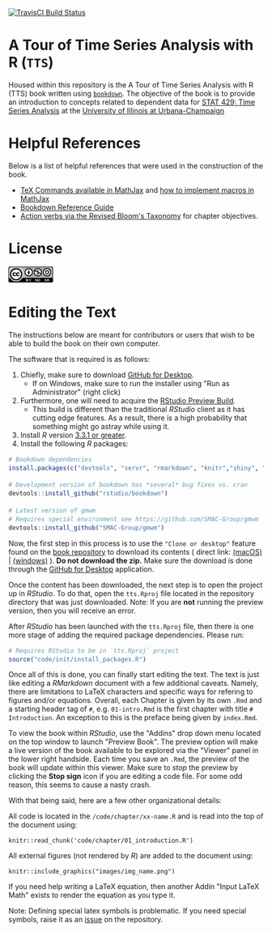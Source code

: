[![TravisCI Build Status](https://api.travis-ci.org/SMAC-Group/TTS.svg)](https://travis-ci.org/SMAC-Group/TTS)
 
# A Tour of Time Series Analysis with R (`TTS`)
 
Housed within this repository is the A Tour of Time Series Analysis with R (TTS) book
written using [`bookdown`](https://github.com/rstudio/bookdown). The objective
of the book is to provide an introduction to concepts related to dependent
data for
[STAT 429: Time Series Analysis](http://catalog.illinois.edu/courses-of-instruction/stat/)
at the [University of Illinois at Urbana-Champaign](http://www.stat.illinois.edu/)
 
# Helpful References
 
Below is a list of helpful references that were used in the construction of the
book.
 
- [TeX Commands available in MathJax](http://www.onemathematicalcat.org/MathJaxDocumentation/TeXSyntax.htm) and
[how to implement macros in MathJax](http://docs.mathjax.org/en/latest/tex.html#tex-macros)
- [Bookdown Reference Guide](https://bookdown.org/yihui/bookdown)
- [Action verbs via the Revised Bloom's Taxonomy](https://www.mnstate.edu/assess/poa/actionverbs.aspx) for chapter objectives.
 
# License
 
![This work is licensed under a [Creative Commons Attribution-NonCommercial-ShareAlike 4.0 International License](http://creativecommons.org/licenses/by-nc-sa/4.0/).](images/license/cc.png)
 
# Editing the Text
 
The instructions below are meant for contributors or users that wish to be able
to build the book on their own computer.
 
The software that is required is as follows:
 
1. Chiefly, make sure to download
[GitHub for Desktop](https://desktop.github.com/).
   - If on Windows, make sure to run the installer using "Run as Administrator" (right click)
2. Furthermore, one will need to acquire the
[RStudio Preview Build](https://www.rstudio.com/products/rstudio/download/preview/).
   - This build is different than the traditional *RStudio* client as it has cutting
   edge features. As a result, there is a high probability that something might
   go astray while using it.
3. Install *R* version [3.3.1 or greater](https://cloud.r-project.org/).
4. Install the following *R* packages:
 
```r
# Bookdown dependencies
install.packages(c("devtools", "servr", "rmarkdown", "knitr","shiny", "tibble"))
 
# Development version of bookdown has *several* bug fixes vs. cran
devtools::install_github("rstudio/bookdown")
 
# Latest version of gmwm
# Requires special environment see https://github.com/SMAC-Group/gmwm
devtools::install_github("SMAC-Group/gmwm")
```
 
Now, the first step in this process is to use the
`"Clone or desktop"` feature found on the
[book repository](https://github.com/SMAC-Group/TTS) to download its contents (
direct link: [(macOS)](github-mac://openRepo/https://github.com/SMAC-Group/TTS) |
[(windows)](github-windows://openRepo/https://github.com/SMAC-Group/TTS) ).
**Do not download the zip.** Make sure the download is done through the
[GitHub for Desktop](https://desktop.github.com/) application.
 
Once the content has been downloaded, the next step is to open the project up
in *RStudio*. To do that, open the `tts.Rproj` file located in the repository
directory that was just downloaded. Note: If you are **not** running the preview
version, then you will receive an error.
 
After *RStudio* has been launched with the `tts.Rproj` file, then there is one
more stage of adding the required package dependencies. Please run:

```r
# Requires RStudio to be in `tts.Rproj` project
source("code/init/install_packages.R")
```

Once all of this is done, you can finally start editing the text.
The text is just like editing a *RMarkdown* document with a few additional
caveats. Namely, there are limitations to LaTeX characters and specific ways
for refering to figures and/or equations. Overall, each Chapter is given by
its own `.Rmd` and a starting header tag of `#`, e.g. `01-intro.Rmd`
is the first chapter with title `# Introduction`. An exception to this
is the preface being given by `index.Rmd`.
 
To view the book within *RStudio*, use the "Addins" drop down menu located on
the top window to launch "Preview Book". The preview option will make a live
version of the book available to be explored via the "Viewer" panel in the lower
right handside. Each time you save an `.Rmd`, the preview of the book will
update within this viewer. Make sure to *stop* the preview by clicking the
**Stop sign** icon if you are editing a code file. For some odd reason, this
seems to cause a nasty crash.
 
 
With that being said, here are a few other organizational details:
 
All code is located in the `/code/chapter/xx-name.R` and is read into the top
of the document using:
 
```{r introduction_code, echo = FALSE, cache = FALSE}
knitr::read_chunk('code/chapter/01_introduction.R')
```
 
All external figures (not rendered by *R*) are added to the document using:
 
```{r img_name, echo = FALSE, cache = TRUE}
knitr::include_graphics("images/img_name.png")
```
 
If you need help writing a LaTeX equation, then another Addin "Input LaTeX Math"
exists to render the equation as you type it.

Note: Defining special latex symbols is problematic. If you need special symbols,
raise it as an [issue](https://github.com/SMAC-Group/TTS/issues) on the repository.
